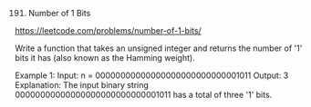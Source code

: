 191. Number of 1 Bits

https://leetcode.com/problems/number-of-1-bits/

Write a function that takes an unsigned integer and returns the number of '1' bits it has (also known as the Hamming weight).

Example 1:
Input: n = 00000000000000000000000000001011
Output: 3
Explanation: The input binary string 00000000000000000000000000001011 has a total of three '1' bits.
